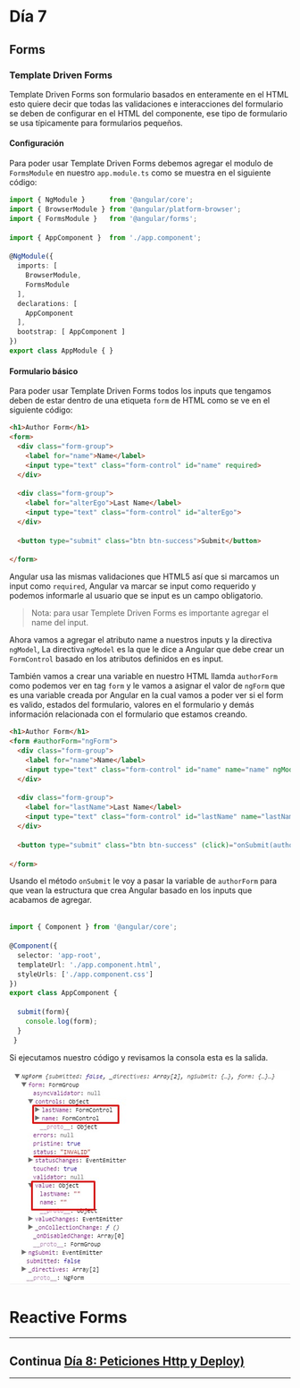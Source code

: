 # Día 7

## Forms

### Template Driven Forms

Template Driven Forms son formulario basados en enteramente en el HTML esto quiere decir que todas las validaciones e interacciones del formulario se deben de configurar en el HTML del componente, ese tipo de formulario se usa típicamente para formularios pequeños.

#### Configuración

Para poder usar Template Driven Forms debemos agregar el modulo de `FormsModule` en nuestro `app.module.ts` como se muestra en el siguiente código:

``` typescript
import { NgModule }      from '@angular/core';
import { BrowserModule } from '@angular/platform-browser';
import { FormsModule }   from '@angular/forms';

import { AppComponent }  from './app.component';

@NgModule({
  imports: [
    BrowserModule,
    FormsModule
  ],
  declarations: [
    AppComponent
  ],
  bootstrap: [ AppComponent ]
})
export class AppModule { }

```

#### Formulario básico

Para poder usar Template Driven Forms todos los inputs que tengamos deben de estar dentro de una etiqueta `form` de HTML como se ve en el siguiente código:

``` html
<h1>Author Form</h1>
<form>
  <div class="form-group">
    <label for="name">Name</label>
    <input type="text" class="form-control" id="name" required>
  </div>

  <div class="form-group">
    <label for="alterEgo">Last Name</label>
    <input type="text" class="form-control" id="alterEgo">
  </div>

  <button type="submit" class="btn btn-success">Submit</button>

</form>
```

Angular usa las mismas validaciones que HTML5 así que si marcamos un input como `required`, Angular va marcar se input como requerido y podemos informarle al usuario que se input es un campo obligatorio.

> Nota: para usar Templete Driven Forms es importante agregar el name del input.

Ahora vamos a agregar el atributo name a nuestros inputs y la directiva `ngModel`, La directiva `ngModel` es la que le dice a Angular que debe crear un `FormControl` basado en los atributos definidos en es input.

También vamos a crear una variable en nuestro HTML llamda `authorForm` como podemos ver en tag `form` y le vamos a asignar el valor de `ngForm` que es una variable creada por Angular en la cual vamos a poder ver si el form es valido, estados del formulario, valores en el formulario y demás información  relacionada con el formulario que estamos creando.

``` html
<h1>Author Form</h1>
<form #authorForm="ngForm">
  <div class="form-group">
    <label for="name">Name</label>
    <input type="text" class="form-control" id="name" name="name" ngModel required>
  </div>

  <div class="form-group">
    <label for="lastName">Last Name</label>
    <input type="text" class="form-control" id="lastName" name="lastName" ngModel >
  </div>

  <button type="submit" class="btn btn-success" (click)="onSubmit(authorForm)">Submit</button>

</form>
```

Usando el método `onSubmit` le voy a pasar la variable de `authorForm` para que vean la estructura que crea Angular basado en los inputs que acabamos de agregar.

``` typescript

import { Component } from '@angular/core';

@Component({
  selector: 'app-root',
  templateUrl: './app.component.html',
  styleUrls: ['./app.component.css']
})
export class AppComponent {

  submit(form){
    console.log(form);
  }
 }

```

Si ejecutamos nuestro código y revisamos la consola esta es la salida.

<p align="center">
    <img src="https://raw.githubusercontent.com/arias9306/capacitacion-angular/master/img/driven-forms.jpg" alt="Driven Forms" />
</p>






# Reactive Forms



________
## Continua [Día 8: Peticiones Http y Deploy)](https://github.com/arias9306/capacitacion-angular/blob/master/dia8.md)
________
